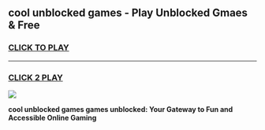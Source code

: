 
## cool unblocked games - Play Unblocked Gmaes & Free
<h3>
<a href="https://premium.freeplayer.one?title=cool_unblocked_games&ref=20F">CLICK TO PLAY</a></h3>
<hr>

<h3>
<a href="https://premium.freeplayer.one?title=cool_unblocked_games&ref=20F">CLICK 2 PLAY</a>
  
</h3>

<a href="https://premium.freeplayer.one?title=cool_unblocked_games&ref=20F/"><img src="https://clearcache.store/games.png"></a>


**cool unblocked games games unblocked: Your Gateway to Fun and Accessible Online Gaming**
